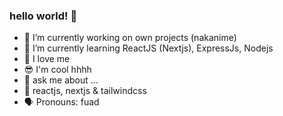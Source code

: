 ### hello world! 👋
 
- 🔭 I’m currently working on own projects (nakanime)  
- 🌱 I’m currently learning ReactJS (Nextjs), ExpressJs, Nodejs 
- 🙌 I love me 
- 😎 I'm cool hhhh 
- 💬 ask me about ... 
- 💯 reactjs, nextjs & tailwindcss 
- 🗣 Pronouns: fuad 
<!-- 
**fsholehan/fsholehan** is a ✨ _special_ ✨ repository because its `README.md` (this file) appears on your GitHub profile.

Here are some ideas to get you started:

- 🔭 I’m currently working on own projects
- 🌱 I’m currently learning ReactJS
- 👯 I’m looking to collaborate on ...
- 🤔 I’m looking for help with ...
- 💬 Ask me about ...
- 📫 How to reach me: ...
- 😄 Pronouns: ...
- ⚡ Fun fact: ...
-->
